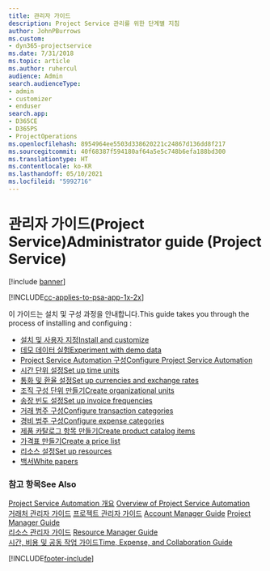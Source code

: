 ```yaml
---
title: 관리자 가이드
description: Project Service 관리를 위한 단계별 지침
author: JohnPBurrows
ms.custom:
- dyn365-projectservice
ms.date: 7/31/2018
ms.topic: article
ms.author: ruhercul
audience: Admin
search.audienceType:
- admin
- customizer
- enduser
search.app:
- D365CE
- D365PS
- ProjectOperations
ms.openlocfilehash: 8954964ee5503d338620221c24867d136dd8f217
ms.sourcegitcommit: 40f68387f594180af64a5e5c748b6efa188bd300
ms.translationtype: HT
ms.contentlocale: ko-KR
ms.lasthandoff: 05/10/2021
ms.locfileid: "5992716"
---
```

# <a name="administrator-guide-project-service"></a><span data-ttu-id="2f390-103">관리자 가이드(Project Service)</span><span class="sxs-lookup"><span data-stu-id="2f390-103">Administrator guide (Project Service)</span></span>

[!include [banner](../includes/psa-now-project-operations.md)]

[!INCLUDE[cc-applies-to-psa-app-1x-2x](../includes/cc-applies-to-psa-app-1x-2x.md)]

<span data-ttu-id="2f390-104">이 가이드는 설치 및 구성 과정을 안내합니다.</span><span class="sxs-lookup"><span data-stu-id="2f390-104">This guide takes you through the process of installing and configuing :</span></span>  
  
- [<span data-ttu-id="2f390-105">설치 및 사용자 지정</span><span class="sxs-lookup"><span data-stu-id="2f390-105">Install and customize</span></span>](install-customize.md)
- [<span data-ttu-id="2f390-106">데모 데이터 실험</span><span class="sxs-lookup"><span data-stu-id="2f390-106">Experiment with demo data</span></span>](use-demo-data.md)
- [<span data-ttu-id="2f390-107">Project Service Automation 구성</span><span class="sxs-lookup"><span data-stu-id="2f390-107">Configure Project Service Automation</span></span>](configure.md)
- [<span data-ttu-id="2f390-108">시간 단위 설정</span><span class="sxs-lookup"><span data-stu-id="2f390-108">Set up time units</span></span>](set-up-time-units.md)
- [<span data-ttu-id="2f390-109">통화 및 환율 설정</span><span class="sxs-lookup"><span data-stu-id="2f390-109">Set up currencies and exchange rates</span></span>](set-up-currencies-exchange-rates.md)
- [<span data-ttu-id="2f390-110">조직 구성 단위 만들기</span><span class="sxs-lookup"><span data-stu-id="2f390-110">Create organizational units</span></span>](create-organizational-units.md)
- [<span data-ttu-id="2f390-111">송장 빈도 설정</span><span class="sxs-lookup"><span data-stu-id="2f390-111">Set up invoice frequencies</span></span>](set-up-invoice-frequencies.md)
- [<span data-ttu-id="2f390-112">거래 범주 구성</span><span class="sxs-lookup"><span data-stu-id="2f390-112">Configure transaction categories</span></span>](configure-transaction-categories.md)
- [<span data-ttu-id="2f390-113">경비 범주 구성</span><span class="sxs-lookup"><span data-stu-id="2f390-113">Configure expense categories</span></span>](configure-expense-categories.md)
- [<span data-ttu-id="2f390-114">제품 카탈로그 항목 만들기</span><span class="sxs-lookup"><span data-stu-id="2f390-114">Create product catalog items</span></span>](create-product-catalog-items.md)
- [<span data-ttu-id="2f390-115">가격표 만들기</span><span class="sxs-lookup"><span data-stu-id="2f390-115">Create a price list</span></span>](create-price-list.md)
- [<span data-ttu-id="2f390-116">리소스 설정</span><span class="sxs-lookup"><span data-stu-id="2f390-116">Set up resources</span></span>](set-up-resources.md)
- [<span data-ttu-id="2f390-117">백서</span><span class="sxs-lookup"><span data-stu-id="2f390-117">White papers</span></span>](white-papers.md)
  
### <a name="see-also"></a><span data-ttu-id="2f390-118">참고 항목</span><span class="sxs-lookup"><span data-stu-id="2f390-118">See Also</span></span>  
 <span data-ttu-id="2f390-119">[Project Service Automation 개요](../psa/overview.md)  </span><span class="sxs-lookup"><span data-stu-id="2f390-119">[Overview of Project Service Automation](../psa/overview.md)  </span></span>  
 <span data-ttu-id="2f390-120">[거래처 관리자 가이드](../psa/account-manager-guide.md) [프로젝트 관리자 가이드](../psa/project-manager-guide.md) </span><span class="sxs-lookup"><span data-stu-id="2f390-120">[Account Manager Guide](../psa/account-manager-guide.md) [Project Manager Guide](../psa/project-manager-guide.md) </span></span>  
 <span data-ttu-id="2f390-121">[리소스 관리자 가이드](../psa/resource-manager-guide.md) </span><span class="sxs-lookup"><span data-stu-id="2f390-121">[Resource Manager Guide](../psa/resource-manager-guide.md) </span></span>  
 [<span data-ttu-id="2f390-122">시간, 비용 및 공동 작업 가이드</span><span class="sxs-lookup"><span data-stu-id="2f390-122">Time, Expense, and Collaboration Guide</span></span>](../psa/time-expense-collaboration-guide.md)


[!INCLUDE[footer-include](../includes/footer-banner.md)]